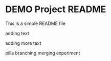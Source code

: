 # DEMO Project README

This is a simple README file

adding text

adding more text

pilla branching merging experiment